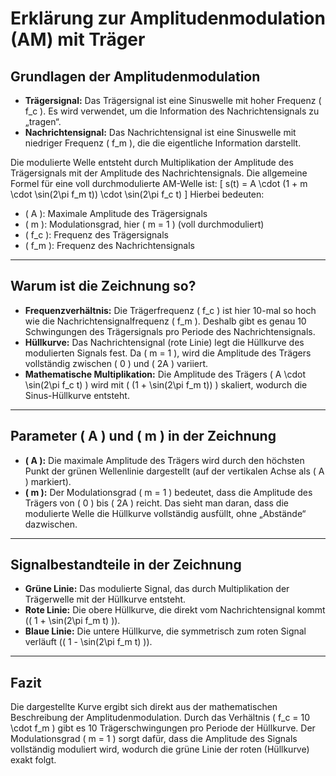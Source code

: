 
# Erklärung zur Amplitudenmodulation (AM) mit Träger

## Grundlagen der Amplitudenmodulation
- **Trägersignal:** Das Trägersignal ist eine Sinuswelle mit hoher Frequenz \( f_c \). Es wird verwendet, um die Information des Nachrichtensignals zu „tragen“.
- **Nachrichtensignal:** Das Nachrichtensignal ist eine Sinuswelle mit niedriger Frequenz \( f_m \), die die eigentliche Information darstellt.

Die modulierte Welle entsteht durch Multiplikation der Amplitude des Trägersignals mit der Amplitude des Nachrichtensignals. Die allgemeine Formel für eine voll durchmodulierte AM-Welle ist:
\[
s(t) = A \cdot (1 + m \cdot \sin(2\pi f_m t)) \cdot \sin(2\pi f_c t)
\]
Hierbei bedeuten:
- \( A \): Maximale Amplitude des Trägersignals
- \( m \): Modulationsgrad, hier \( m = 1 \) (voll durchmoduliert)
- \( f_c \): Frequenz des Trägersignals
- \( f_m \): Frequenz des Nachrichtensignals

---

## Warum ist die Zeichnung so?
- **Frequenzverhältnis:** Die Trägerfrequenz \( f_c \) ist hier 10-mal so hoch wie die Nachrichtensignalfrequenz \( f_m \). Deshalb gibt es genau 10 Schwingungen des Trägersignals pro Periode des Nachrichtensignals.
- **Hüllkurve:** Das Nachrichtensignal (rote Linie) legt die Hüllkurve des modulierten Signals fest. Da \( m = 1 \), wird die Amplitude des Trägers vollständig zwischen \( 0 \) und \( 2A \) variiert.
- **Mathematische Multiplikation:** Die Amplitude des Trägers \( A \cdot \sin(2\pi f_c t) \) wird mit \( (1 + \sin(2\pi f_m t)) \) skaliert, wodurch die Sinus-Hüllkurve entsteht.

---

## Parameter \( A \) und \( m \) in der Zeichnung
- **\( A \):** Die maximale Amplitude des Trägers wird durch den höchsten Punkt der grünen Wellenlinie dargestellt (auf der vertikalen Achse als \( A \) markiert).
- **\( m \):** Der Modulationsgrad \( m = 1 \) bedeutet, dass die Amplitude des Trägers von \( 0 \) bis \( 2A \) reicht. Das sieht man daran, dass die modulierte Welle die Hüllkurve vollständig ausfüllt, ohne „Abstände“ dazwischen.

---

## Signalbestandteile in der Zeichnung
- **Grüne Linie:** Das modulierte Signal, das durch Multiplikation der Trägerwelle mit der Hüllkurve entsteht.
- **Rote Linie:** Die obere Hüllkurve, die direkt vom Nachrichtensignal kommt (\( 1 + \sin(2\pi f_m t) \)).
- **Blaue Linie:** Die untere Hüllkurve, die symmetrisch zum roten Signal verläuft (\( 1 - \sin(2\pi f_m t) \)).

---

## Fazit
Die dargestellte Kurve ergibt sich direkt aus der mathematischen Beschreibung der Amplitudenmodulation. Durch das Verhältnis \( f_c = 10 \cdot f_m \) gibt es 10 Trägerschwingungen pro Periode der Hüllkurve. Der Modulationsgrad \( m = 1 \) sorgt dafür, dass die Amplitude des Signals vollständig moduliert wird, wodurch die grüne Linie der roten (Hüllkurve) exakt folgt.
